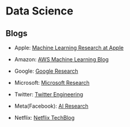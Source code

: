 # Data Science


## Blogs

- Apple: [Machine Learning Research at Apple](https://machinelearning.apple.com/)

- Amazon: [AWS Machine Learning Blog](https://aws.amazon.com/blogs/machine-learning/)

- Google: [Google Research](https://research.google/)

- Microsoft: [Microsoft Research](https://www.microsoft.com/en-us/research/publications/)

- Twitter: [Twitter Engineering](https://blog.twitter.com/engineering/en_us)

- Meta(Facebook): [AI Research](https://engineering.fb.com/category/ai-research/)

- Netflix: [Netflix TechBlog](https://netflixtechblog.com/)
